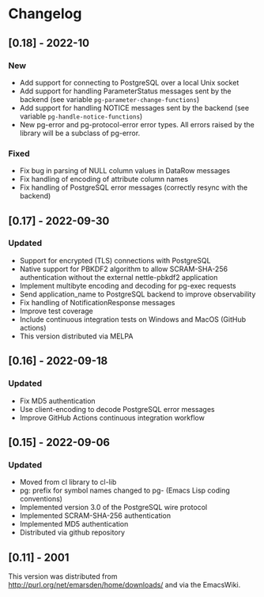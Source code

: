 # Changelog

## [0.18] - 2022-10
### New
- Add support for connecting to PostgreSQL over a local Unix socket
- Add support for handling ParameterStatus messages sent by the backend (see variable
  `pg-parameter-change-functions`)
- Add support for handling NOTICE messages sent by the backend (see variable
  `pg-handle-notice-functions`)
- New pg-error and pg-protocol-error error types. All errors raised by the library will be a
  subclass of pg-error.


### Fixed
- Fix bug in parsing of NULL column values in DataRow messages
- Fix handling of encoding of attribute column names
- Fix handling of PostgreSQL error messages (correctly resync with the backend)


## [0.17] - 2022-09-30
### Updated
- Support for encrypted (TLS) connections with PostgreSQL
- Native support for PBKDF2 algorithm to allow SCRAM-SHA-256 authentication without the external
  nettle-pbkdf2 application
- Implement multibyte encoding and decoding for pg-exec requests
- Send application_name to PostgreSQL backend to improve observability
- Fix handling of NotificationResponse messages 
- Improve test coverage
- Include continuous integration tests on Windows and MacOS (GitHub actions)
- This version distributed via MELPA


## [0.16] - 2022-09-18
### Updated
- Fix MD5 authentication
- Use client-encoding to decode PostgreSQL error messages
- Improve GitHub Actions continuous integration workflow


## [0.15] - 2022-09-06
### Updated
- Moved from cl library to cl-lib
- pg: prefix for symbol names changed to pg- (Emacs Lisp coding conventions)
- Implemented version 3.0 of the PostgreSQL wire protocol
- Implemented SCRAM-SHA-256 authentication
- Implemented MD5 authentication
- Distributed via github repository



## [0.11] - 2001

This version was distributed from http://purl.org/net/emarsden/home/downloads/
and via the EmacsWiki. 
